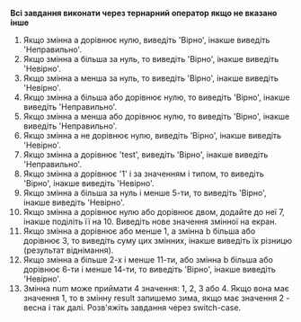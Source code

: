 **Всі завдання виконати через тернарний оператор якщо не вказано інше**

1. Якщо змінна a дорівнює нулю, виведіть 'Вірно', інакше виведіть 'Неправильно'.
2. Якщо змінна a більша за нуль, то виведіть 'Вірно', інакше виведіть 'Невірно'.
3. Якщо змінна a менша за нуль, то виведіть 'Вірно', інакше виведіть 'Невірно'.
4. Якщо змінна a більша або дорівнює нулю, то виведіть 'Вірно', інакше виведіть 'Неправильно'.
5. Якщо змінна a менша або дорівнює нулю, то виведіть 'Вірно', інакше виведіть 'Неправильно'.
6. Якщо змінна a не дорівнює нулю, виведіть 'Вірно', інакше виведіть 'Невірно'.
7. Якщо змінна a дорівнює 'test', виведіть 'Вірно', інакше виведіть 'Неправильно'.
8. Якщо змінна a дорівнює '1' і за значенням і типом, то виведіть 'Вірно', інакше виведіть 'Невірно'.
9. Якщо змінна a більша за нуль і менше 5-ти, то виведіть 'Вірно', інакше виведіть 'Невірно'.
10. Якщо змінна a дорівнює нулю або дорівнює двом, додайте до неї 7, інакше поділіть її на 10. Виведіть нове значення змінної на екран.
11. Якщо змінна a дорівнює або менше 1, а змінна b більша або дорівнює 3, то виведіть суму цих змінних, інакше виведіть їх різницю (результат віднімання).
12. Якщо змінна a більше 2-х і менше 11-ти, або змінна b більша або дорівнює 6-ти і менше 14-ти, то виведіть 'Вірно', інакше виведіть 'Невірно'.
13. Змінна num може приймати 4 значення: 1, 2, 3 або 4. Якщо вона має значення 1, то в змінну result запишемо зима, якщо має значення 2 - весна і так далі. Розв'яжіть завдання через switch-case.
